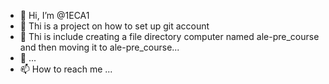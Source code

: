 - 👋 Hi, I’m @1ECA1
- 👀 Thi is a project on how to set up git account
- 🌱 Thi is include creating a file directory computer named ale-pre_course and then moving it to ale-pre_course...
- 💞️  ...
- 📫 How to reach me ...

<!---
1ECA1/1ECA1 is a ✨ special ✨ repository because its `README.md` (this file) appears on your GitHub profile.
You can click the Preview link to take a look at your changes.
--->
